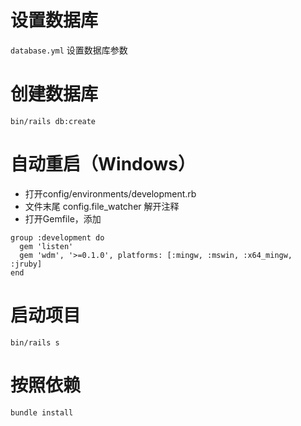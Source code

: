 # 设置数据库

`database.yml` 设置数据库参数

# 创建数据库
```
bin/rails db:create
```

# 自动重启（Windows）
+ 打开config/environments/development.rb
+ 文件末尾 config.file_watcher 解开注释
+ 打开Gemfile，添加
```
group :development do
  gem 'listen'
  gem 'wdm', '>=0.1.0', platforms: [:mingw, :mswin, :x64_mingw, :jruby]
end
```
# 启动项目
```
bin/rails s
```

# 按照依赖
```
bundle install
```